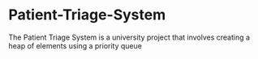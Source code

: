 # Patient-Triage-System
The Patient Triage System is a university project that involves creating a heap of elements using a priority queue
